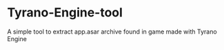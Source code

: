 # Tyrano-Engine-tool
A simple tool to extract app.asar archive found in game made with Tyrano Engine
